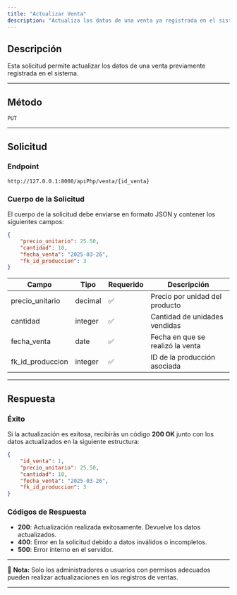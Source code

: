 ```yaml
---
title: "Actualizar Venta"
description: "Actualiza los datos de una venta ya registrada en el sistema."
---
```


## **Descripción**
Esta solicitud permite actualizar los datos de una venta previamente registrada en el sistema.

---

## **Método**
```
PUT
```

---

## **Solicitud**

### **Endpoint**
```
http://127.0.0.1:8000/apiPhp/venta/{id_venta}
```

### **Cuerpo de la Solicitud**
El cuerpo de la solicitud debe enviarse en formato JSON y contener los siguientes campos:

```json
{
    "precio_unitario": 25.50,
    "cantidad": 10,
    "fecha_venta": "2025-03-26",
    "fk_id_produccion": 3
}
```

| Campo             | Tipo       | Requerido | Descripción                          |
|--------------------|------------|-----------|--------------------------------------|
| precio_unitario    | decimal    | ✅        | Precio por unidad del producto       |
| cantidad           | integer    | ✅        | Cantidad de unidades vendidas        |
| fecha_venta        | date       | ✅        | Fecha en que se realizó la venta     |
| fk_id_produccion   | integer    | ✅        | ID de la producción asociada         |

---

## **Respuesta**

### **Éxito**
Si la actualización es exitosa, recibirás un código **200 OK** junto con los datos actualizados en la siguiente estructura:

```json
{
    "id_venta": 1,
    "precio_unitario": 25.50,
    "cantidad": 10,
    "fecha_venta": "2025-03-26",
    "fk_id_produccion": 3
}
```

### **Códigos de Respuesta**
- **200**: Actualización realizada exitosamente. Devuelve los datos actualizados.
- **400**: Error en la solicitud debido a datos inválidos o incompletos.
- **500**: Error interno en el servidor.

---

📄 **Nota:** Solo los administradores o usuarios con permisos adecuados pueden realizar actualizaciones en los registros de ventas.

---
